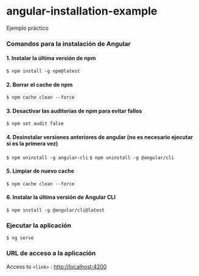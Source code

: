 # angular-installation-example
Ejemplo práctico 

### Comandos para la instalación de Angular

#### 1. Instalar la última versión de npm

`$ npm install -g npm@latest`

#### 2. Borrar el cache de npm

`$ npm cache clean --force`

#### 3. Desactivar las auditorias de npm para evitar fallos

`$ npm set audit false`

#### 4. Desinstalar versiones anteriores de angular (no es necesario ejecutar si es la primera vez)

`$ npm uninstall -g angular-cli`
`$ npm uninstall -g @angular/cli`

#### 5. Limpiar de nuevo cache

`$ npm cache clean --force`

#### 6. Instalar la última versión de Angular CLI

`$ npm install -g @angular/cli@latest`

### Ejecutar la aplicación

`$ ng serve`

### URL de acceso a la aplicación

Access to `<link>` : <http://localhost:4200>